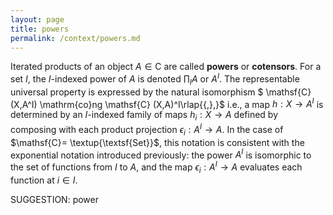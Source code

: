 ```yaml
---
layout: page
title: powers
permalink: /context/powers.md
---
```


 Iterated products of an object $A \in \mathsf{C}$ are called **powers** or **cotensors**. For a set $I$, the $I$-indexed power of $A$ is denoted $\prod_I A$ or $A^I$.
The representable universal property is expressed by the natural isomorphism
$ \mathsf{C}(X,A^I) \mathrm{co}ng \mathsf{C} (X,A)^I\rlap{{\,},}$ i.e., a map $h : X \to A^I$ is determined by an $I$-indexed family of maps $h_i : X \to A$ defined by composing with each product projection $\epsilon_i : A^I \to A$. In the case of $\mathsf{C}= \textup{\textsf{Set}}$, this notation is consistent with the exponential notation introduced previously: the power $A^I$ is isomorphic to the set of functions from $I$ to $A$, and the map $\epsilon_i : A^I \to A$ evaluates each function at $i \in I$.


SUGGESTION: power